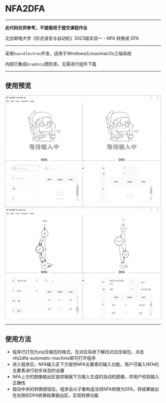 # NFA2DFA
---
**此代码仅供参考，不提倡用于提交课程作业**

北京邮电大学《形式语言与自动机》2023级实验一 - NFA 转换成 DFA

---
采用`Vue`+`Electron`开发，适用于Windows/Linux/macOs三端系统

内部已集成`Graphviz`图形库，无需进行组件下载

---
## 使用预览
![](https://github.com/ZYL-DF/Pic_res/blob/main/_BX46LYZ%5B%404V%5B8WOY%25CJQOB.png)
![](https://github.com/ZYL-DF/Pic_res/blob/main/BDKYXSLW386%24T9O6O6FP%7D1K.png)

---
## 使用方法
* 程序已打包为zip压缩包的格式，在对应系统下解压对应压缩包，点击nfa2dfa-automatic-machine即可打开程序
* 进入程序后，NFA输入区下方提供NFA五要素的输入功能，用户可输入NFA的五要素进行初步状态的设置
* NFA上方的图像输出区提供根据下方输入生成的自动机图像，供用户校验输入正确性
* 按动中央的转换按钮后，程序会以子集构造法将NFA转换为DFA，将结果输出在右侧的DFA转换结果输出区，实现转换功能

